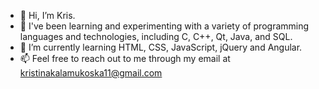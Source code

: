 - 👋 Hi, I’m Kris.
- 👀 I've been learning and experimenting with a variety of programming languages and technologies, including C, C++, Qt, Java, and SQL.
- 🌱 I’m currently learning HTML, CSS, JavaScript, jQuery and Angular.
- 📫 Feel free to reach out to me through my email at kristinakalamukoska11@gmail.com
